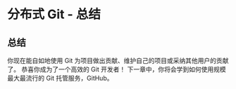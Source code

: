# 分布式 Git - 总结

## 总结

你现在能自如地使用 Git 为项目做出贡献、维护自己的项目或采纳其他用户的贡献了。 恭喜你成为了一个高效的 Git 开发者！ 下一章中，你将会学到如何使用规模最大最流行的 Git 托管服务，GitHub。
